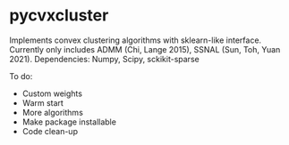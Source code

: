 # pycvxcluster

Implements convex clustering algorithms with sklearn-like interface. Currently only includes ADMM (Chi, Lange 2015), SSNAL (Sun, Toh, Yuan 2021).
Dependencies: Numpy, Scipy, sckikit-sparse

To do:
* Custom weights
* Warm start
* More algorithms
* Make package installable
* Code clean-up
